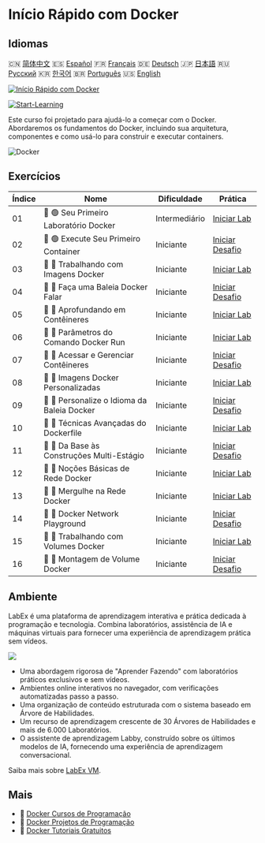 # Início Rápido com Docker

## Idiomas

🇨🇳 [简体中文](README_zh.md) 🇪🇸 [Español](README_es.md) 🇫🇷 [Français](README_fr.md) 🇩🇪 [Deutsch](README_de.md) 🇯🇵 [日本語](README_ja.md) 🇷🇺 [Русский](README_ru.md) 🇰🇷 [한국어](README_ko.md) 🇧🇷 [Português](README_pt.md) 🇺🇸 [English](README.md) 

[![Início Rápido com Docker](https://cover-creator.labex.io/quick-start-with-docker.png?lang=pt)](https://labex.io/pt/courses/quick-start-with-docker)

[![Start-Learning](https://img.shields.io/badge/Start-Learning-whitesmoke?style=for-the-badge)](https://labex.io/pt/courses/quick-start-with-docker)

Este curso foi projetado para ajudá-lo a começar com o Docker. Abordaremos os fundamentos do Docker, incluindo sua arquitetura, componentes e como usá-lo para construir e executar containers.

![Docker](https://img.shields.io/badge/Docker-whitesmoke?style=for-the-badge&logo=docker)


## Exercícios

|   Índice | Nome                                        | Dificuldade   | Prática                                                                                                                     |
|----------|---------------------------------------------|---------------|-----------------------------------------------------------------------------------------------------------------------------|
|       01 | 📖 🟢 Seu Primeiro Laboratório Docker       | Intermediário | <a target='_blank' href='https://labex.io/pt/tutorials/docker-your-first-docker-lab-92719'>Iniciar Lab</a>                  |
|       02 | 🎯 🟢 Execute Seu Primeiro Container        | Iniciante     | <a target='_blank' href='https://labex.io/pt/tutorials/docker-run-your-first-container-388943'>Iniciar Desafio</a>          |
|       03 | 📖 🔵 Trabalhando com Imagens Docker        | Iniciante     | <a target='_blank' href='https://labex.io/pt/tutorials/docker-working-with-docker-images-388939'>Iniciar Lab</a>            |
|       04 | 🎯 🔵 Faça uma Baleia Docker Falar          | Iniciante     | <a target='_blank' href='https://labex.io/pt/tutorials/docker-make-a-docker-whale-speak-388948'>Iniciar Desafio</a>         |
|       05 | 📖 🔵 Aprofundando em Contêineres           | Iniciante     | <a target='_blank' href='https://labex.io/pt/tutorials/docker-diving-deeper-into-containers-388951'>Iniciar Lab</a>         |
|       06 | 📖 🔵 Parâmetros do Comando Docker Run      | Iniciante     | <a target='_blank' href='https://labex.io/pt/tutorials/docker-docker-run-command-parameters-389228'>Iniciar Lab</a>         |
|       07 | 🎯 🔵 Acessar e Gerenciar Contêineres       | Iniciante     | <a target='_blank' href='https://labex.io/pt/tutorials/docker-access-and-manage-containers-389192'>Iniciar Desafio</a>      |
|       08 | 📖 🔵 Imagens Docker Personalizadas         | Iniciante     | <a target='_blank' href='https://labex.io/pt/tutorials/docker-custom-docker-images-389185'>Iniciar Lab</a>                  |
|       09 | 🎯 🔵 Personalize o Idioma da Baleia Docker | Iniciante     | <a target='_blank' href='https://labex.io/pt/tutorials/docker-customize-docker-whale-s-language-389015'>Iniciar Desafio</a> |
|       10 | 📖 🔵 Técnicas Avançadas do Dockerfile      | Iniciante     | <a target='_blank' href='https://labex.io/pt/tutorials/docker-advanced-dockerfile-techniques-389027'>Iniciar Lab</a>        |
|       11 | 🎯 🔵 Da Base às Construções Multi-Estágio  | Iniciante     | <a target='_blank' href='https://labex.io/pt/tutorials/docker-from-basics-to-multi-stage-builds-389193'>Iniciar Desafio</a> |
|       12 | 📖 🔵 Noções Básicas de Rede Docker         | Iniciante     | <a target='_blank' href='https://labex.io/pt/tutorials/docker-docker-networking-basics-389048'>Iniciar Lab</a>              |
|       13 | 📖 🔵 Mergulhe na Rede Docker               | Iniciante     | <a target='_blank' href='https://labex.io/pt/tutorials/docker-dive-into-docker-networking-389047'>Iniciar Lab</a>           |
|       14 | 🎯 🔵 Docker Network Playground             | Iniciante     | <a target='_blank' href='https://labex.io/pt/tutorials/docker-docker-network-playground-389054'>Iniciar Desafio</a>         |
|       15 | 📖 🔵 Trabalhando com Volumes Docker        | Iniciante     | <a target='_blank' href='https://labex.io/pt/tutorials/docker-working-with-docker-volumes-389189'>Iniciar Lab</a>           |
|       16 | 🎯 🔵 Montagem de Volume Docker             | Iniciante     | <a target='_blank' href='https://labex.io/pt/tutorials/docker-docker-volume-mounting-389116'>Iniciar Desafio</a>            |

## Ambiente

LabEx é uma plataforma de aprendizagem interativa e prática dedicada à programação e tecnologia. Combina laboratórios, assistência de IA e máquinas virtuais para fornecer uma experiência de aprendizagem prática sem vídeos.

![](https://tutorial-screenshot.getvm.io/images/vm-1725247253.png)

- Uma abordagem rigorosa de "Aprender Fazendo" com laboratórios práticos exclusivos e sem vídeos.
- Ambientes online interativos no navegador, com verificações automatizadas passo a passo.
- Uma organização de conteúdo estruturada com o sistema baseado em Árvore de Habilidades.
- Um recurso de aprendizagem crescente de 30 Árvores de Habilidades e mais de 6.000 Laboratórios.
- O assistente de aprendizagem Labby, construído sobre os últimos modelos de IA, fornecendo uma experiência de aprendizagem conversacional.

Saiba mais sobre [LabEx VM](https://support.labex.io/using-labex/virtual-machine).

## Mais

- 🔗 [Docker Cursos de Programação](https://github.com/labex-labs/awesome-programming-courses)
- 🔗 [Docker Projetos de Programação](https://github.com/labex-labs/awesome-programming-projects)
- 🔗 [Docker Tutoriais Gratuitos](https://github.com/labex-labs/docker-free-tutorials)

